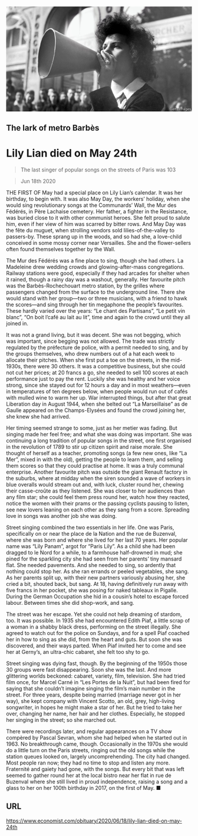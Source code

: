 ![](./images/20200620_OBP001.jpg)

## The lark of metro Barbès

# Lily Lian died on May 24th

> The last singer of popular songs on the streets of Paris was 103

> Jun 18th 2020

THE FIRST OF May had a special place on Lily Lian’s calendar. It was her birthday, to begin with. It was also May Day, the workers’ holiday, when she would sing revolutionary songs at the Communards’ Wall, the Mur des Fédérés, in Père Lachaise cemetery. Her father, a fighter in the Resistance, was buried close to it with other communist heroes. She felt proud to salute him, even if her view of him was scarred by bitter rows. And May Day was the fête du muguet, when strolling vendors sold lilies-of-the-valley to passers-by. These sprang up in the woods, and so had she, a love-child conceived in some mossy corner near Versailles. She and the flower-sellers often found themselves together by the Wall.

The Mur des Fédérés was a fine place to sing, though she had others. La Madeleine drew wedding crowds and glowing-after-mass congregations. Railway stations were good, especially if they had arcades for shelter when it rained, though a rainy day was a washout, generally. Her favourite pitch was the Barbès-Rochechouart metro station, by the grilles where passengers changed from the surface to the underground line. There she would stand with her group—two or three musicians, with a friend to hawk the scores—and sing through her tin megaphone the people’s favourites. These hardly varied over the years: “Le chant des Partisans”, “Le petit vin blanc”, “On boit l’café au lait au lit”, time and again to the crowd until they all joined in.

It was not a grand living, but it was decent. She was not begging, which was important, since begging was not allowed. The trade was strictly regulated by the préfecture de police, with a permit needed to sing, and by the groups themselves, who drew numbers out of a hat each week to allocate their pitches. When she first put a toe on the streets, in the mid-1930s, there were 30 others. It was a competitive business, but she could not cut her prices; at 20 francs a go, she needed to sell 100 scores at each performance just to pay the rent. Luckily she was healthy and her voice strong, since she stayed out for 12 hours a day and in most weathers—even in temperatures of ten degrees below, when people would run out of cafés with mulled wine to warm her up. War interrupted things, but after that great Liberation day in August 1944, when she belted out “La Marseillaise” as de Gaulle appeared on the Champs-Elysées and found the crowd joining her, she knew she had arrived.

Her timing seemed strange to some, just as her metier was fading. But singing made her feel free; and what she was doing was important. She was continuing a long tradition of popular songs in the street, one first organised in the revolution of 1789 to stir up citizen spirit and raise morale. She thought of herself as a teacher, promoting songs (a few new ones, like “La Mer”, mixed in with the old), getting the people to learn them, and selling them scores so that they could practise at home. It was a truly communal enterprise. Another favourite pitch was outside the giant Renault factory in the suburbs, where at midday when the siren sounded a wave of workers in blue overalls would stream out and, with luck, cluster round her, chewing their casse-croûte as they listened. She was closer to her audiences than any film star; she could feel them press round her, watch how they reacted, notice the women with their prams or the passing cyclists pausing to listen, see new lovers leaning on each other as they sang from a score. Spreading love in songs was another job she was doing.

Street singing combined the two essentials in her life. One was Paris, specifically on or near the place de la Nation and the rue de Buzenval, where she was born and where she lived for her last 70 years. Her popular name was “Lily Panam”, argot for “Paris Lily”. As a child she had been dragged to le Nord for a while, to a farmhouse half-drowned in mud; she pined for the sparkling city she had seen from her parents’ tiny mansard flat. She needed pavements. And she needed to sing, so ardently that nothing could stop her. As she ran errands or peeled vegetables, she sang. As her parents split up, with their new partners variously abusing her, she cried a bit, shouted back, but sang. At 18, having definitively run away with five francs in her pocket, she was posing for naked tableaux in Pigalle. During the German Occupation she hid in a cousin’s hotel to escape forced labour. Between times she did shop-work, and sang.

The street was her escape. Yet she could not help dreaming of stardom, too. It was possible. In 1935 she had encountered Edith Piaf, a little scrap of a woman in a shabby black dress, performing on the street illegally. She agreed to watch out for the police on Sundays, and for a spell Piaf coached her in how to sing as she did, from the heart and guts. But soon she was discovered, and their ways parted. When Piaf invited her to come and see her at Gerny’s, an ultra-chic cabaret, she felt too shy to go.

Street singing was dying fast, though. By the beginning of the 1950s those 30 groups were fast disappearing. Soon she was the last. And more glittering worlds beckoned: cabaret, variety, film, television. She had tried film once, for Marcel Carné in “Les Portes de la Nuit”, but had been fired for saying that she couldn’t imagine singing the film’s main number in the street. For three years, despite being married (marriage never got in her way), she kept company with Vincent Scotto, an old, grey, high-living songwriter, in hopes he might make a star of her. But he tried to take her over, changing her name, her hair and her clothes. Especially, he stopped her singing in the street; so she marched out.

There were recordings later, and regular appearances on a TV show compèred by Pascal Sevran, whom she had helped when he started out in 1963. No breakthrough came, though. Occasionally in the 1970s she would do a little turn on the Paris streets, ringing out the old songs while the station queues looked on, largely uncomprehending. The city had changed. Most people ran now; they had no time to stop and listen any more. Fraternité and gaiety had gone, with the songs. But every bit that was left seemed to gather round her at the local bistro near her flat in rue de Buzenval where she still lived in proud independence, raising a song and a glass to her on her 100th birthday in 2017, on the first of May. ■

## URL

https://www.economist.com/obituary/2020/06/18/lily-lian-died-on-may-24th

